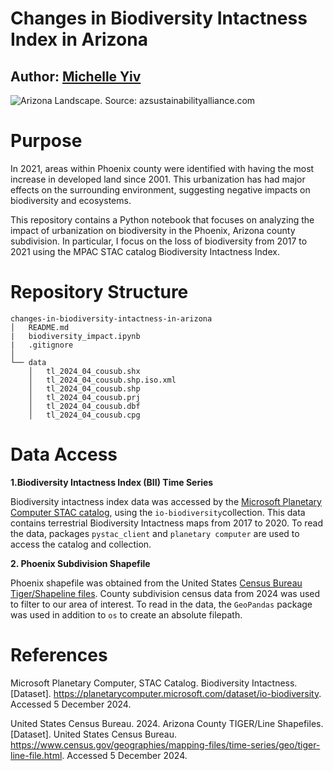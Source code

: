 # Changes in Biodiversity Intactness Index in Arizona

## Author: [Michelle Yiv](https://github.com/mmyiv)

![Arizona Landscape. Source: azsustainabilityalliance.com](https://i0.wp.com/www.azsustainabilityalliance.com/wp-content/uploads/2019/05/Arizona_Biodiversity.jpeg?resize=1170%2C777&ssl=1)

# Purpose
In 2021, areas within Phoenix county were identified with having the most increase in developed land since 2001. This urbanization has had major effects on the surrounding environment, suggesting negative impacts on biodiversity and ecosystems.

This repository contains a Python notebook that focuses on analyzing the impact of urbanization on biodiversity in the Phoenix, Arizona county subdivision. In particular, I focus on the loss of biodiversity from 2017 to 2021 using the MPAC STAC catalog Biodiversity Intactness Index.

# Repository Structure
```
changes-in-biodiversity-intactness-in-arizona
│   README.md
|   biodiversity_impact.ipynb
|   .gitignore
│
└── data 
    │   tl_2024_04_cousub.shx
    │   tl_2024_04_cousub.shp.iso.xml
    │   tl_2024_04_cousub.shp
    │   tl_2024_04_cousub.prj
    │   tl_2024_04_cousub.dbf
    │   tl_2024_04_cousub.cpg
```
# Data Access

**1.Biodiversity Intactness Index (BII) Time Series**

Biodiversity intactness index data was accessed by the [ Microsoft Planetary Computer STAC catalog](https://planetarycomputer.microsoft.com/dataset/io-biodiversity), using the `io-biodiversity`collection. This data contains terrestrial Biodiversity Intactness maps from 2017 to 2020. To read the data, packages `pystac_client` and `planetary computer` are used to access the catalog and collection.

**2. Phoenix Subdivision Shapefile** 

Phoenix shapefile was obtained from the United States [Census Bureau Tiger/Shapeline files](https://www.census.gov/geographies/mapping-files/time-series/geo/tiger-line-file.html). County subdivision census data from 2024 was used to filter to our area of interest. To read in the data, the `GeoPandas` package was used in addition to `os` to create an absolute filepath. 

# References

Microsoft Planetary Computer, STAC Catalog. Biodiversity Intactness. [Dataset].   https://planetarycomputer.microsoft.com/dataset/io-biodiversity. Accessed 5 December 2024.

United States Census Bureau. 2024. Arizona County TIGER/Line Shapefiles. [Dataset]. United States Census Bureau. https://www.census.gov/geographies/mapping-files/time-series/geo/tiger-line-file.html. Accessed 5 December 2024.

